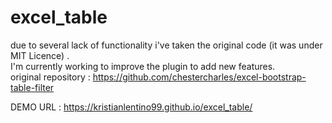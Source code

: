 # excel_table

due to several lack of functionality i've taken the original code (it was under MIT Licence) . <br>
I'm currently working to improve the plugin to add new features. <br/>
original repository : https://github.com/chestercharles/excel-bootstrap-table-filter

DEMO URL : https://kristianlentino99.github.io/excel_table/
